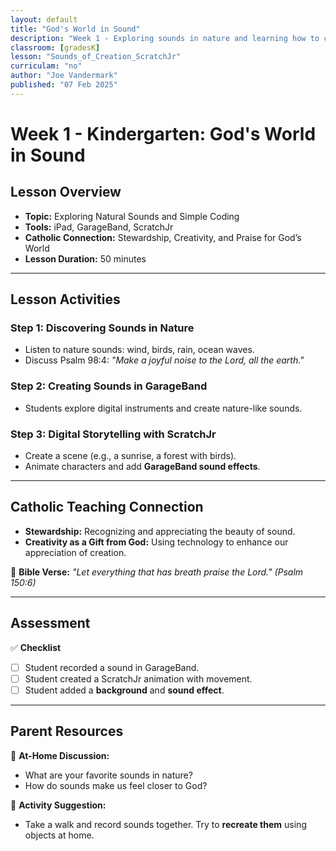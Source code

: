 ```yaml
---
layout: default
title: "God's World in Sound"
description: "Week 1 - Exploring sounds in nature and learning how to create them digitally."
classroom: [gradesK]
lesson: "Sounds_of_Creation_ScratchJr"
curriculam: "no"
author: "Joe Vandermark"
published: "07 Feb 2025"
---
```


# **Week 1 - Kindergarten: God's World in Sound**

## **Lesson Overview**
- **Topic:** Exploring Natural Sounds and Simple Coding
- **Tools:** iPad, GarageBand, ScratchJr
- **Catholic Connection:** Stewardship, Creativity, and Praise for God’s World
- **Lesson Duration:** 50 minutes

---

## **Lesson Activities**
### **Step 1: Discovering Sounds in Nature**
- Listen to nature sounds: wind, birds, rain, ocean waves.
- Discuss Psalm 98:4: _"Make a joyful noise to the Lord, all the earth."_

### **Step 2: Creating Sounds in GarageBand**
- Students explore digital instruments and create nature-like sounds.

### **Step 3: Digital Storytelling with ScratchJr**
- Create a scene (e.g., a sunrise, a forest with birds).
- Animate characters and add **GarageBand sound effects**.

---

## **Catholic Teaching Connection**
- **Stewardship:** Recognizing and appreciating the beauty of sound.
- **Creativity as a Gift from God:** Using technology to enhance our appreciation of creation.

📖 **Bible Verse:** _"Let everything that has breath praise the Lord." (Psalm 150:6)_

---

## **Assessment**
✅ **Checklist**
- [ ] Student recorded a sound in GarageBand.
- [ ] Student created a ScratchJr animation with movement.
- [ ] Student added a **background** and **sound effect**.

---

## **Parent Resources**
📌 **At-Home Discussion:**  
- What are your favorite sounds in nature?  
- How do sounds make us feel closer to God?

🎨 **Activity Suggestion:**  
- Take a walk and record sounds together. Try to **recreate them** using objects at home.

